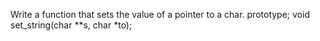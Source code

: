 Write a function that sets the value of a pointer to a char. prototype; void set_string(char **s, char *to);
